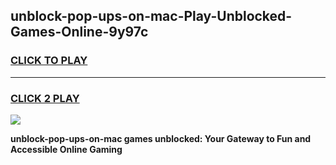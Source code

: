 
## unblock-pop-ups-on-mac-Play-Unblocked-Games-Online-9y97c
<h3>
<a href="https://premium76.site?title=unblock-pop-ups-on-mac&ref=25A">CLICK TO PLAY</a></h3>
<hr>

<h3>
<a href="https://premium76.site?title=unblock-pop-ups-on-mac&ref=25A">CLICK 2 PLAY</a>
  
</h3>

<a href="https://premium76.site?title=unblock-pop-ups-on-mac&ref=25A"><img src="https://clearcache.store/games.png"></a>


**unblock-pop-ups-on-mac games unblocked: Your Gateway to Fun and Accessible Online Gaming**
